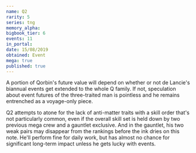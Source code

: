 ```yaml
---
name: Q2
rarity: 5
series: tng
memory_alpha:
bigbook_tier: 6
events: 11
in_portal:
date: 15/08/2019
obtained: Event
mega: true
published: true
---
```


A portion of Qorbin's future value will depend on whether or not de Lancie's biannual events get extended to the whole Q family. If not, speculation about event futures of the three-traited man is pointless and he remains entrenched as a voyage-only piece.

Q2 attempts to atone for the lack of anti-matter traits with a skill order that's not particularly common, even if the overall skill set is held down by two previous mega crew and a gauntlet exclusive. And in the gauntlet, his two weak pairs may disappear from the rankings before the ink dries on this note. He'll perform fine for daily work, but has almost no chance for significant long-term impact unless he gets lucky with events.
